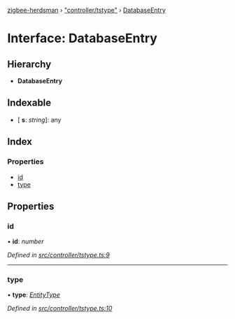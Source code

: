 [zigbee-herdsman](../README.md) › ["controller/tstype"](../modules/_controller_tstype_.md) › [DatabaseEntry](_controller_tstype_.databaseentry.md)

# Interface: DatabaseEntry

## Hierarchy

* **DatabaseEntry**

## Indexable

* \[ **s**: *string*\]: any

## Index

### Properties

* [id](_controller_tstype_.databaseentry.md#id)
* [type](_controller_tstype_.databaseentry.md#type)

## Properties

###  id

• **id**: *number*

*Defined in [src/controller/tstype.ts:9](https://github.com/Koenkk/zigbee-herdsman/blob/632e6e4/src/controller/tstype.ts#L9)*

___

###  type

• **type**: *[EntityType](../modules/_controller_tstype_.md#entitytype)*

*Defined in [src/controller/tstype.ts:10](https://github.com/Koenkk/zigbee-herdsman/blob/632e6e4/src/controller/tstype.ts#L10)*
